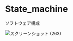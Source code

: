 # State_machine
ソフトウェア構成



![スクリーンショット (263)](https://github.com/Hibikino-Toms-Robot/State_machine/assets/104504380/4dbb7e42-36f8-4901-9b35-6e9c7f569707)
